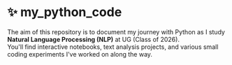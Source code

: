# ✨ my_python_code

The aim of this repository is to document my journey with Python as I study **Natural Language Processing (NLP)** at UG (Class of 2026).  
You'll find interactive notebooks, text analysis projects, and various small coding experiments I've worked on along the way.

